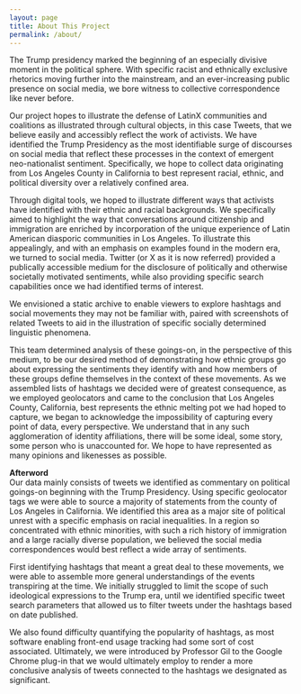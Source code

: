 ```yaml
---
layout: page
title: About This Project
permalink: /about/
---
```


The Trump presidency marked the beginning of an especially divisive moment in the political sphere. With specific racist and ethnically exclusive rhetorics moving further into the mainstream, and an ever-increasing public presence on social media, we bore witness to collective correspondence like never before.

Our project hopes to illustrate the defense of LatinX communities and coalitions as illustrated through cultural objects, in this case Tweets, that we believe easily and accessibly reflect the work of activists. We have identified the Trump Presidency as the most identifiable surge of discourses on social media that reflect these processes in the context of emergent neo-nationalist sentiment. Specifically, we hope to collect data originating from Los Angeles County in California to best represent racial, ethnic, and political diversity over a relatively confined area.

Through digital tools, we hoped to illustrate different ways that activists have identified with their ethnic and racial backgrounds. We specifically aimed to highlight the way that conversations around citizenship and immigration are enriched by incorporation of the unique experience of Latin American diasporic communities in Los Angeles. To illustrate this appealingly, and with an emphasis on examples found in the modern era, we turned to social media. Twitter (or X as it is now referred) provided a publically accessible medium for the disclosure of politically and otherwise societally motivated sentiments, while also providing specific search capabilities once we had identified terms of interest.

We envisioned a static archive to enable viewers to explore hashtags and social movements they may not be familiar with, paired with screenshots of related Tweets to aid in the illustration of specific socially determined linguistic phenomena. 

This team determined analysis of these goings-on, in the perspective of this medium, to be our desired method of demonstrating how ethnic groups go about expressing the sentiments they identify with and how members of these groups define themselves in the context of these movements. As we assembled lists of hashtags we decided were of greatest consequence, as we employed geolocators and came to the conclusion that Los Angeles County, California, best represents the ethnic melting pot we had hoped to capture, we began to acknowledge the impossibility of capturing every point of data, every perspective. We understand that in any such agglomeration of identity affiliations, there will be some ideal, some story, some person who is unaccounted for. We hope to have represented as many opinions and likenesses as possible.

**Afterword**<br>
Our data mainly consists of tweets we identified as commentary on political goings-on beginning with the Trump Presidency. Using specific geolocator tags we were able to source a majority of statements from the county of Los Angeles in California. We identified this area as a major site of political unrest with a specific emphasis on racial inequalities. In a region so concentrated with ethnic minorities, with such a rich history of immigration and a large racially diverse population, we believed the social media correspondences would best reflect a wide array of sentiments.

First identifying hashtags that meant a great deal to these movements, we were able to assemble more general understandings of the events transpiring at the time. We initially struggled to limit the scope of such ideological expressions to the Trump era, until we identified specific tweet search parameters that allowed us to filter tweets under the hashtags based on date published.

We also found difficulty quantifying the popularity of hashtags, as most software enabling front-end usage tracking had some sort of cost associated. Ultimately, we were introduced by Professor Gil to the Google Chrome plug-in that we would ultimately employ to render a more conclusive analysis of tweets connected to the hashtags we designated as significant.